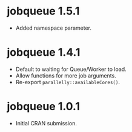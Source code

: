 
# jobqueue 1.5.1

* Added namespace parameter.

# jobqueue 1.4.1

* Default to waiting for Queue/Worker to load.
* Allow functions for more job arguments.
* Re-export `parallelly::availableCores()`.


# jobqueue 1.0.1

* Initial CRAN submission.
